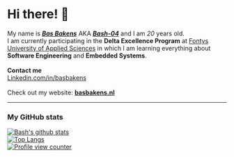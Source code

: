 # Hi there! 👋
My name is <a href="https://instagram.com/basbakens">***Bas Bakens***</a> AKA <a href="https://github.com/bash-04">***Bash-04***</a> and I am *20* years old. 
  <br>
I am currently participating in the **Delta Excellence Program** at <ins>Fontys University of Applied Sciences</ins> in which I am learning everything about **Software Engineering** and **Embedded Systems**.
  <br>
  <br>
**Contact me**
  <br>
<a href="https://www.linkedin.com/in/basbakens/" target=blank>Linkedin.com/in/basbakens</a>
  <br>
  <br>
Check out my website: <a href="https://basbakens.nl" target=blank>**basbakens.nl**</a>
  
<hr>

### My GitHub stats
[![Bash's github stats](https://github-readme-stats.vercel.app/api?username=Bash-04&show_icons=true&theme=highcontrast&title_color=2aa889&text_color=99d1ce)](https://github.com/Bash-04)
  <br>
[![Top Langs](https://github-readme-stats.vercel.app/api/top-langs/?username=Bash-04&theme=gotham&layout=compact&langs_count=6)](https://github.com/Bash-04)
  <br>
[![Profile view counter](https://komarev.com/ghpvc/?username=Bash-04&color=2aa889)](https://github.com/Bash-04)
